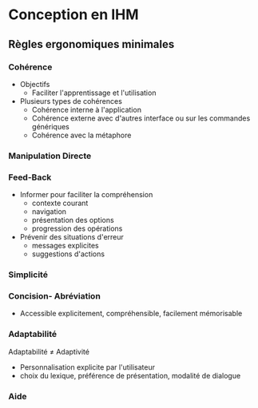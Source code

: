 # Conception en IHM
## Règles ergonomiques minimales
### Cohérence
* Objectifs
	* Faciliter l'apprentissage et l'utilisation
* Plusieurs types de cohérences
	* Cohérence interne à l'application
	* Cohérence externe avec d'autres interface ou sur les commandes génériques
	* Cohérence avec la métaphore

### Manipulation Directe

### Feed-Back
* Informer pour faciliter la compréhension
	* contexte courant
	* navigation
	* présentation des options
	* progression des opérations
* Prévenir des situations d'erreur
	* messages explicites
	* suggestions d'actions

### Simplicité

### Concision- Abréviation

* Accessible explicitement, compréhensible, facilement mémorisable

### Adaptabilité
Adaptabilité ≠ Adaptivité

* Personnalisation explicite par l'utilisateur
* choix du lexique, préférence de présentation, modalité de dialogue

### Aide